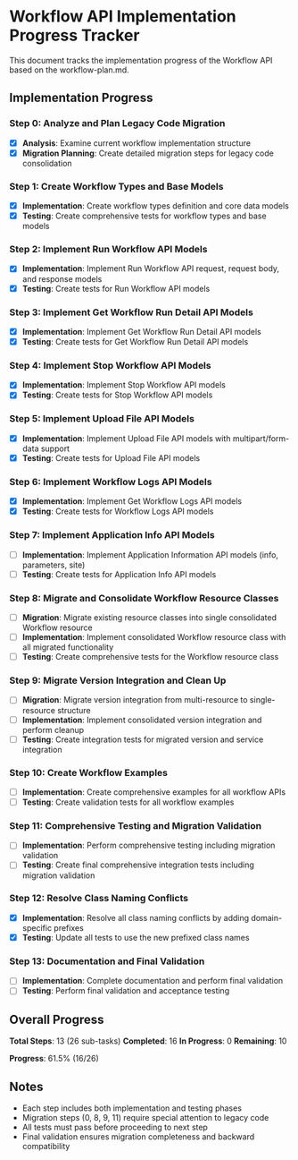 # Workflow API Implementation Progress Tracker

This document tracks the implementation progress of the Workflow API based on the workflow-plan.md.

## Implementation Progress

### Step 0: Analyze and Plan Legacy Code Migration
- [x] **Analysis**: Examine current workflow implementation structure
- [x] **Migration Planning**: Create detailed migration steps for legacy code consolidation

### Step 1: Create Workflow Types and Base Models
- [x] **Implementation**: Create workflow types definition and core data models
- [x] **Testing**: Create comprehensive tests for workflow types and base models

### Step 2: Implement Run Workflow API Models
- [x] **Implementation**: Implement Run Workflow API request, request body, and response models
- [x] **Testing**: Create tests for Run Workflow API models

### Step 3: Implement Get Workflow Run Detail API Models
- [x] **Implementation**: Implement Get Workflow Run Detail API models
- [x] **Testing**: Create tests for Get Workflow Run Detail API models

### Step 4: Implement Stop Workflow API Models
- [x] **Implementation**: Implement Stop Workflow API models
- [x] **Testing**: Create tests for Stop Workflow API models

### Step 5: Implement Upload File API Models
- [x] **Implementation**: Implement Upload File API models with multipart/form-data support
- [x] **Testing**: Create tests for Upload File API models

### Step 6: Implement Workflow Logs API Models
- [x] **Implementation**: Implement Get Workflow Logs API models
- [x] **Testing**: Create tests for Workflow Logs API models

### Step 7: Implement Application Info API Models
- [ ] **Implementation**: Implement Application Information API models (info, parameters, site)
- [ ] **Testing**: Create tests for Application Info API models

### Step 8: Migrate and Consolidate Workflow Resource Classes
- [ ] **Migration**: Migrate existing resource classes into single consolidated Workflow resource
- [ ] **Implementation**: Implement consolidated Workflow resource class with all migrated functionality
- [ ] **Testing**: Create comprehensive tests for the Workflow resource class

### Step 9: Migrate Version Integration and Clean Up
- [ ] **Migration**: Migrate version integration from multi-resource to single-resource structure
- [ ] **Implementation**: Implement consolidated version integration and perform cleanup
- [ ] **Testing**: Create integration tests for migrated version and service integration

### Step 10: Create Workflow Examples
- [ ] **Implementation**: Create comprehensive examples for all workflow APIs
- [ ] **Testing**: Create validation tests for all workflow examples

### Step 11: Comprehensive Testing and Migration Validation
- [ ] **Implementation**: Perform comprehensive testing including migration validation
- [ ] **Testing**: Create final comprehensive integration tests including migration validation

### Step 12: Resolve Class Naming Conflicts
- [x] **Implementation**: Resolve all class naming conflicts by adding domain-specific prefixes
- [x] **Testing**: Update all tests to use the new prefixed class names

### Step 13: Documentation and Final Validation
- [ ] **Implementation**: Complete documentation and perform final validation
- [ ] **Testing**: Perform final validation and acceptance testing

## Overall Progress

**Total Steps**: 13 (26 sub-tasks)
**Completed**: 16
**In Progress**: 0
**Remaining**: 10

**Progress**: 61.5% (16/26)

## Notes

- Each step includes both implementation and testing phases
- Migration steps (0, 8, 9, 11) require special attention to legacy code
- All tests must pass before proceeding to next step
- Final validation ensures migration completeness and backward compatibility